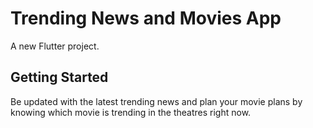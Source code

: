 # Trending News and Movies App

A new Flutter project.

## Getting Started

Be updated with the latest trending news and plan your movie plans by knowing which movie is trending in the theatres right now.
